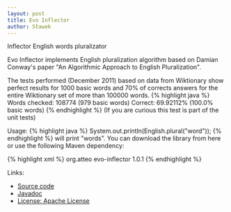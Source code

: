 ```yaml
---
layout: post
title: Evo Inflector
author: Sławek
---
```



Inflector
English words pluralizator

Evo Inflector implements English pluralization algorithm based on Damian Conway's paper "An Algorithmic Approach to English Pluralization".

The tests performed (December 2011) based on data from Wiktionary show perfect results for 1000 basic words and 70% of corrects answers for the entire Wiktionary set of more than 100000 words.
{% highlight java %}
Words checked: 108774 (979 basic words)
Correct: 69.92112% (100.0% basic words)
{% endhighlight %}
(If you are curious this test is part of the unit tests)

Usage:
{% highlight java %}
    System.out.println(English.plural("word"));
{% endhighlight %}
will print "words".
You can download the library from here or use the following Maven dependency:

{% highlight xml %}
<dependency>
    <groupid>org.atteo</groupid>
    <artifactid>evo-inflector</artifactid>
    <version>1.0.1</version>
</dependency>
{% endhighlight %}

Links:
* [Source code](https://github.com/atteo/evo-inflector)
* [Javadoc](http://www.atteo.org/static/evo-inflector/apidocs/index.html)
* [License: Apache License](http://www.apache.org/licenses/LICENSE-2.0.html)

